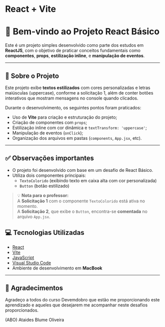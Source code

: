 # React + Vite

# 👋 Bem-vindo ao Projeto React Básico

Este é um projeto simples desenvolvido como parte dos estudos em **ReactJS**, com o objetivo de praticar conceitos fundamentais como **componentes**, **props**, **estilização inline**, e **manipulação de eventos**.

---

## 🧩 Sobre o Projeto

Este projeto exibe **textos estilizados** com cores personalizadas e letras maiúsculas (uppercase), conforme a solicitação 1, além de conter botões interativos que mostram mensagens no console quando clicados.

Durante o desenvolvimento, os seguintes pontos foram praticados:

- Uso de **Vite** para criação e estruturação do projeto;
- Criação de componentes com `props`;
- Estilização inline com cor dinâmica e `textTransform: 'uppercase'`;
- Manipulação de eventos (`onClick`);
- Organização dos arquivos em pastas (`components`, `App.jsx`, etc).

---

## ✅ Observações importantes

- O projeto foi desenvolvido com base em um desafio de React Básico.
- Utiliza dois componentes principais:
  - `TextoColorido` (exibindo texto em caixa alta com cor personalizada)
  - `Button` (botão estilizado)

> 💡 **Nota para o professor:**  
> A **Solicitação 1** com o componente `TextoColorido` está ativa no momento.  
> A **Solicitação 2**, que exibe o `Button`, encontra-se **comentada** no arquivo `App.jsx`.  

## 💻 Tecnologias Utilizadas

- [React](https://reactjs.org/)
- [Vite](https://vitejs.dev/)
- [JavaScript](https://developer.mozilla.org/pt-BR/docs/Web/JavaScript)
- [Visual Studio Code](https://code.visualstudio.com/)
- Ambiente de desenvolvimento em **MacBook**

---

## 🚀 Agradecimentos
Agradeço a todos do curso Devemdobro que estão me proporcionando este aprendizado e aqueles que desejarem me acompanhar neste desafios proporcionados.

(ABO)
Ataides Blume Oliveira